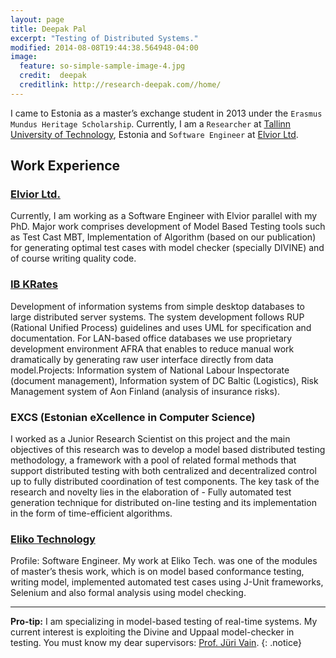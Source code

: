 ```yaml
---
layout: page
title: Deepak Pal
excerpt: "Testing of Distributed Systems."
modified: 2014-08-08T19:44:38.564948-04:00
image:
  feature: so-simple-sample-image-4.jpg
  credit:  deepak
  creditlink: http://research-deepak.com//home/
---
```

I came to Estonia as a master’s exchange student in 2013 under the `Erasmus Mundus Heritage Scholarship`. Currently, I am a `Researcher` at [Tallinn University of Technology](http://www.ttu.ee/doktorandile), Estonia and `Software Engineer` at [Elvior Ltd](http://www.elvior.com/).

## Work Experience

### [Elvior Ltd.](http://www.elvior.com/)
Currently, I am working as a Software Engineer with Elvior parallel with my PhD. Major work comprises development of Model Based Testing tools such as Test Cast MBT, Implementation of Algorithm (based on our publication) for generating optimal test cases with model checker (specially DIVINE) and of course writing quality code.  

### [IB KRates](http://www.krates.ee/)
Development of information systems from simple desktop databases to large distributed server systems. The system development follows RUP (Rational Unified Process) guidelines and uses UML for specification and documentation. For LAN-based office databases we use proprietary development environment AFRA that enables to reduce manual work dramatically by generating raw user interface directly from data model.Projects: Information system of National Labour Inspectorate (document management), Information system of DC Baltic (Logistics),  Risk Management system of Aon Finland (analysis of insurance risks).

### EXCS (Estonian eXcellence in Computer Science) 
I worked as a Junior Research Scientist on this project and the main objectives of this research was to develop a model based distributed testing methodology, a framework with a pool of related formal methods that support distributed testing with both centralized and decentralized control up to fully distributed coordination of test components. The key task of the research and novelty lies in the elaboration of - Fully automated test generation technique for distributed on-line testing and its implementation in the form of time-efficient algorithms.	

### [Eliko Technology](http://www.eliko.ee)                                                       
Profile: Software Engineer. My work at Eliko Tech. was one of the modules of master’s thesis work, which is on model based conformance testing, writing model, implemented automated test cases using  J-Unit frameworks, Selenium and also formal analysis using model checking. 

--- 
**Pro-tip:** I am specializing in model-based testing of real-time systems. My current interest is exploiting the Divine and Uppaal model-checker in testing. You must know my dear supervisors: [Prof. Jüri Vain](https://www.etis.ee/Portal/Persons/Display/0162fc67-4c10-4477-8a60-dae14775e332).
{: .notice}
